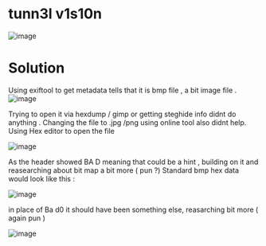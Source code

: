 # tunn3l v1s10n
![image](https://github.com/user-attachments/assets/7f3695f2-02e6-4acf-a067-5f0d54cc1a45)

# Solution
Using exiftool to get metadata tells that it is bmp file , a bit image file . 
![image](https://github.com/user-attachments/assets/23ec3a9b-a669-46ec-ac83-24a9af93fb9b)

Trying to open it via hexdump / gimp or getting steghide info didnt do anything . 
Changing the file to .jpg /png using online tool also didnt help.  
Using Hex editor to open the file 

![image](https://github.com/user-attachments/assets/9f338312-cd77-444b-91d1-6131f9500ac4)

As the header showed BA D meaning that could be a hint , building on it and reasearching about bit map  a bit more ( pun ?)
Standard bmp hex data would look like this : 

![image](https://github.com/user-attachments/assets/0095a1f0-5b27-4629-b8e4-e8501b526978)

in place of Ba d0 it should have been something else, reasarching bit more ( again pun ) 

![image](https://github.com/user-attachments/assets/3ceb5485-6f16-406c-a01c-995a7e7c7b07)
